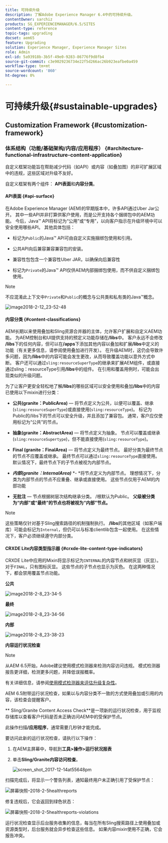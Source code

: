 ```yaml
---
title: 可持续升级
description: 了解Adobe Experience Manager 6.4中的可持续升级。
contentOwner: sarchiz
products: SG_EXPERIENCEMANAGER/6.5/SITES
content-type: reference
topic-tags: upgrading
docset: aem65
feature: Upgrading
solution: Experience Manager, Experience Manager Sites
role: Admin
exl-id: 5a93918b-3b5f-49e0-9283-86776f9d8fb4
source-git-commit: c3e9029236734e22f5d266ac26b923eafbe0a459
workflow-type: tm+mt
source-wordcount: '860'
ht-degree: 0%

---
```


# 可持续升级{#sustainable-upgrades}

## Customization Framework {#customization-framework}

### 体系结构（功能/基础架构/内容/应用程序）  {#architecture-functional-infrastructure-content-application}

自定义框架功能旨在帮助减少代码（如API）或内容（如叠加图）的非可扩展区域中的违规，这些区域对升级不友好。

自定义框架有两个组件： **API表面**&#x200B;和&#x200B;**内容分类**。

#### API表面 {#api-surface}

在Adobe Experience Manager (AEM)的早期版本中，许多API通过Uber Jar公开。 其中一些API并非打算供客户使用，而是公开支持各个捆绑包中的AEM功能。 今后，Java™ API将标记为“公用”或“专用”，以向客户指示在升级环境中可以安全使用哪些API。 其他具体包括：

* 标记为`Public`的Java™ API可由自定义实施捆绑包使用和引用。

* 公共API向后兼容兼容兼容包的安装。
* 兼容性包包含一个兼容性Uber JAR，以确保向后兼容性
* 标记为`Private`的Java™ API仅供AEM内部捆绑包使用，而不供自定义捆绑包使用。

>[!NOTE]
>
>不应混淆此上下文中`Private`和`Public`的概念与公共类和私有类的Java™概念。

![image2018-2-12_23-52-48](assets/image2018-2-12_23-52-48.png)

#### 内容分类 {#content-classifications}

AEM长期以来使用叠加和Sling资源合并器的主体，允许客户扩展和自定义AEM功能。 为AEM控制台和UI提供支持的预定义功能存储在&#x200B;**/libs**&#x200B;中。 客户永远不会修改&#x200B;**/libs**&#x200B;下的任何内容，但可以在&#x200B;**/apps**&#x200B;下添加其他内容以叠加和扩展&#x200B;**/libs**&#x200B;中定义的功能（有关更多信息，请参阅使用叠加进行开发）。 在升级AEM时，这仍会导致许多问题，因为&#x200B;**/libs**&#x200B;中的内容可能会发生更改，从而导致覆盖功能以意外方式中断。 客户还可以通过`sling:resourceSuperType`的继承来扩展AEM组件，或直接通过sling：resourceType引用&#x200B;**/libs**&#x200B;中的组件。 在引用和覆盖用例时，可能会出现类似的升级问题。

为了让客户更安全轻松地了解&#x200B;**/libs**&#x200B;的哪些区域可以安全使用和叠加&#x200B;**/libs**&#x200B;中的内容已使用以下mixin进行分类：

* **公共(granite：PublicArea)** — 将节点定义为公共，以便可以覆盖、继承(`sling:resourceSuperType`)或直接使用(`sling:resourceType`)。 标记为Public的/libs下的节点可以安全升级，并且添加了兼容包。 通常，客户应仅使用标记为“公共”的节点。

* **抽象(granite：AbstractArea)** — 将节点定义为抽象。 节点可以覆盖或继承(`sling:resourceSupertype`)，但不能直接使用(`sling:resourceType`)。

* **Final (granite：FinalArea)** — 将节点定义为最终节点。 最好分类为最终节点的节点不应覆盖或继承。 最终节点可以通过`sling:resourceType`直接使用。 默认情况下，最终节点下的子节点被视为内部节点。

* ***内部(granite：InternalArea)*** *- *将节点定义为内部节点。 理想情况下，分类为内部节点的节点不应重叠、继承或直接使用。 这些节点仅用于AEM的内部功能

* **无批注** — 节点根据树层次结构继承分类。 /根默认为Public。 **父级被分类为“内部”或“最终”的节点也将被视为“内部”节点。**

>[!NOTE]
>
>这些策略仅针对基于Sling搜索路径的机制强制执行。 **/libs**&#x200B;的其他区域（如客户端库）可能会标记为`Internal`，但仍可以与标准clientlib包含一起使用。 在这些情况下，客户必须继续遵守内部分类。

#### CRXDE Lite内容类型指示器 {#crxde-lite-content-type-indicators}

CRXDE Lite中应用的Mixin将显示标记为`INTERNAL`的内容节点和树灰显（灰显）。 对于`FINAL`，只有图标灰显。 这些节点的子节点也显示为灰色。 在这两种情况下，都会禁用覆盖节点功能。

**公共**

![image2018-2-8_23-34-5](assets/image2018-2-8_23-34-5.png)

**最终**

![image2018-2-8_23-34-56](assets/image2018-2-8_23-34-56.png)

**内部**

![image2018-2-8_23-38-23](assets/image2018-2-8_23-38-23.png)

**内容运行状况检查**

>[!NOTE]
>
>从AEM 6.5开始，Adobe建议使用模式检测器来检测内容访问违规。 模式检测器报告更详细，检测更多问题，并降低误报概率。
>
>有关详细信息，请参阅[使用模式检测器来评估升级复杂性](/help/sites-deploying/pattern-detector.md)。

AEM 6.5附带运行状况检查，如果以与内容分类不一致的方式使用叠加或引用的内容，该检查会提醒客户。

** Sling/Granite Content Access Check**是一项新的运行状况检查，用于监视存储库以查看客户代码是否未正确访问AEM中的受保护节点。

此操作扫描&#x200B;**/应用程序**，通常需要几秒钟才能完成。

要访问此新的运行状况检查，请执行以下操作：

1. 在AEM主屏幕中，导航到&#x200B;**工具>操作>运行状况报表**
1. 单击&#x200B;**Sling/Granite内容访问检查**。

   ![screen_shot_2017-12-14at55648pm](assets/screen_shot_2017-12-14at55648pm.png)

扫描完成后，将显示一个警告列表，通知最终用户未正确引用了受保护节点：

![屏幕快照–2018-2-5healthreports](assets/screenshot-2018-2-5healthreports.png)

修复违规后，它会返回到绿色状态：

![屏幕快照–2018-2-5healthreports-violations](assets/screenshot-2018-2-5healthreports-violations.png)

运行状况检查显示后台服务收集的信息，每当在所有Sling搜索路径上使用叠加或资源类型时，后台服务就会异步检查这些信息。 如果内容mixin使用不正确，它会报告冲突。
